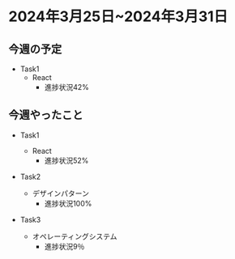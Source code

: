 # 2024年3月25日~2024年3月31日

## 今週の予定
- Task1 
    - React
        - 進捗状況42%


## 今週やったこと
- Task1
    - React
        - 進捗状況52%

- Task2
    - デザインパターン
        - 進捗状況100%

- Task3
    - オペレーティングシステム
        - 進捗状況9％

